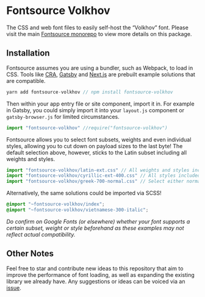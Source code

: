 # Fontsource Volkhov

The CSS and web font files to easily self-host the “Volkhov” font. Please visit the main [Fontsource monorepo](https://github.com/DecliningLotus/fontsource) to view more details on this package.

## Installation

Fontsource assumes you are using a bundler, such as Webpack, to load in CSS. Tools like [CRA](https://create-react-app.dev/), [Gatsby](https://www.gatsbyjs.org/) and [Next.js](https://nextjs.org/) are prebuilt example solutions that are compatible.

```javascript
yarn add fontsource-volkhov // npm install fontsource-volkhov
```

Then within your app entry file or site component, import it in. For example in Gatsby, you could simply import it into your `layout.js` component or `gatsby-browser.js` for limited circumstances.

```javascript
import "fontsource-volkhov" //require("fontsource-volkhov")
```

Fontsource allows you to select font subsets, weights and even individual styles, allowing you to cut down on payload sizes to the last byte! The default selection above, however, sticks to the Latin subset including all weights and styles.

```javascript
import "fontsource-volkhov/latin-ext.css" // All weights and styles included.
import "fontsource-volkhov/cyrillic-ext-400.css" // All styles included.
import "fontsource-volkhov/greek-700-normal.css" // Select either normal or italic.
```

Alternatively, the same solutions could be imported via SCSS!

```scss
@import "~fontsource-volkhov/index";
@import "~fontsource-volkhov/vietnamese-300-italic";
```

_Do confirm on Google Fonts (or elsewhere) whether your font supports a certain subset, weight or style beforehand as these examples may not reflect actual compatibility._

## Other Notes

Feel free to star and contribute new ideas to this repository that aim to improve the performance of font loading, as well as expanding the existing library we already have. Any suggestions or ideas can be voiced via an [issue](https://github.com/DecliningLotus/fontsource/issues).
